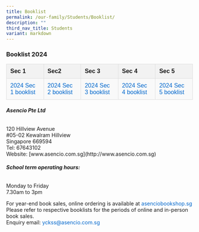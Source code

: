 ```yaml
---
title: Booklist
permalink: /our-family/Students/Booklist/
description: ""
third_nav_title: Students
variant: markdown
---
```

### Booklist 2024

   <table>
        <tbody><tr>
            <th>Sec 1</th>
            <th>Sec2</th>
            <th>Sec 3</th>
            <th>Sec 4</th>
            <th>Sec 5</th>
        </tr>
        <tr>
            <td><a href="/files/Students/Booklist/2024%20secondary%201%20booklist.pdf">2024 Sec 1 booklist</a></td>
            <td><a href="/files/Students/Booklist/2024%20secondary%202%20booklist.pdf">2024 Sec 2 booklist</a></td>
            <td><a href="/files/Students/Booklist/2024%20secondary%203%20booklist.pdf">2024 Sec 3 booklist</a></td>
            <td><a href="/files/Students/Booklist/2024%20secondary%204%20booklist.pdf">2024 Sec 4 booklist</a></td>
            <td><a href="/files/Students/Booklist/2024%20secondary%205%20booklist.pdf">2024 Sec 5 booklist</a></td>
        </tr>
    </tbody></table>

      

###### **Asencio Pte Ltd**
<ul style="margin: 0; padding: 0; list-style: none;">
	<li style="margin: 0; padding: 0;">120 Hillview Avenue</li>
	<li style="margin: 0; padding: 0;">#05-02 Kewalram Hillview</li>
	<li style="margin: 0; padding: 0;">Singapore 669594</li>
	<li style="margin: 0; padding: 0;">Tel: 67643102</li>
	<li style="margin: 0; padding: 0;">Website: [www.asencio.com.sg](http://www.asencio.com.sg)</li>
</ul>

###### **School term operating hours:**
<ul style="margin: 0; padding: 0; list-style: none;">
	<li style="margin: 0; padding: 0;">Monday to Friday</li> 
	<li style="margin: 0; padding: 0;">7.30am to 3pm</li>
</ul>

For year-end book sales, online ordering is available at [asenciobookshop.sg](https://asenciobookshop.sg/)
<br>Please refer to respective booklists for the periods of online and in-person book sales.
<br>Enquiry email: yckss@asencio.com.sg


<style>
 canvas,
 img,
 picture,
 svg,
 video {
     display: block;
     max-width: 100%
 }

 button,
 input,
 select,
 textarea {
     font: inherit
 }

 h1,
 h2,
 h3,
 h4,
 h5,
 h6,
 p {
     overflow-wrap: break-word
 }
	

/* Optional: Reset for definition lists */
    dl, dt, dd {
        margin: 0;
        padding: 0;
    }

table {
     width: 100%;
     border-collapse: collapse;
     font-family: Arial, sans-serif;
 }

 th,
 td {
     padding: 10px;
     border: 1px solid #ddd;
     text-align: left;
 }

 th {
     background-color: #f2f2f2;
     font-weight: bold;
 }

 tr:nth-child(even) {
     background-color: #f9f9f9;
 }

 a {
     color: #0066cc;
     text-decoration: none;
 }

 a:hover {
     text-decoration: underline;
 }

</style>